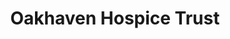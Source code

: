 ---
title: "Oakhaven Hospice Trust"
url: /highcliffe/oakhaven-hospice-trust/
shop: Gebrauchtwaren
---
